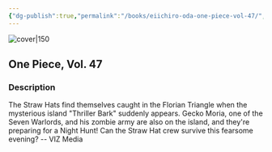 ```yaml
---
{"dg-publish":true,"permalink":"/books/eiichiro-oda-one-piece-vol-47/","title":"\"One Piece, Vol. 47\"","tags":["manga","Fantasy","pirate"]}
---
```




![cover|150](http://books.google.com/books/content?id=SYnwAQAAQBAJ&printsec=frontcover&img=1&zoom=1&source=gbs_api)

## One Piece, Vol. 47

### Description

The Straw Hats find themselves caught in the Florian Triangle when the mysterious island "Thriller Bark" suddenly appears. Gecko Moria, one of the Seven Warlords, and his zombie army are also on the island, and they're preparing for a Night Hunt! Can the Straw Hat crew survive this fearsome evening? -- VIZ Media
```